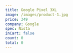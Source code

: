 ```yaml
---
title: Google Pixel 3XL
image: /images/product-1.jpg
price: 349
company: Google
spec: Nista
inCart: false
count: 0
total: 0
---
```

